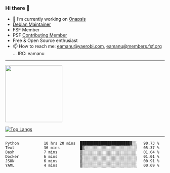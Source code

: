 ### Hi there 👋


- 🔭 I’m currently working on [Onapsis](http://onapsis.com)
- [Debian Maintainer](https://qa.debian.org/developer.php?login=eamanu%40yaerobi.com)
- FSF Member
- PSF [Contributing Member](https://www.python.org/psf/membership/#what-membership-classes-are-there)
- Free & Open Source enthusiast 
- 📫 How to reach me: eamanu@yaerobi.com, eamanu@members.fsf.org ... IRC: eamanu

---

<img height="180em" src="https://github-readme-stats.vercel.app/api?theme=dark&username=eamanu&show_icons=true&hide_border=true&&count_private=true&include_all_commits=true" />

[![Top Langs](https://github-readme-stats.vercel.app/api/top-langs/?theme=dark&username=eamanu&layout=compact)](https://github.com/anuraghazra/github-readme-stats)

---

<!--START_SECTION:waka-->

```text
Python           10 hrs 20 mins  ██████████████████████▓░░   90.73 %
Text             36 mins         █▒░░░░░░░░░░░░░░░░░░░░░░░   05.37 %
Bash             7 mins          ▒░░░░░░░░░░░░░░░░░░░░░░░░   01.04 %
Docker           6 mins          ▒░░░░░░░░░░░░░░░░░░░░░░░░   01.01 %
JSON             6 mins          ▒░░░░░░░░░░░░░░░░░░░░░░░░   00.91 %
YAML             4 mins          ▒░░░░░░░░░░░░░░░░░░░░░░░░   00.69 %
```

<!--END_SECTION:waka-->
